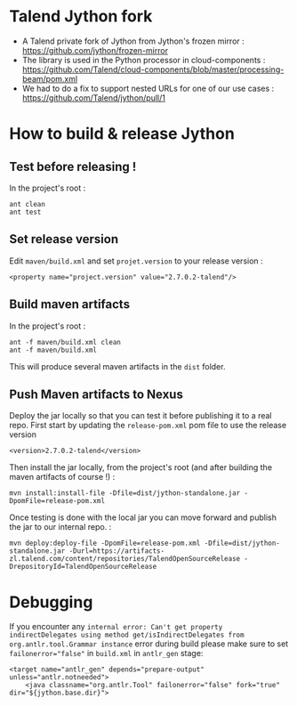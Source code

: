 # Talend Jython fork
* A Talend private fork of Jython from Jython's frozen mirror : https://github.com/jython/frozen-mirror
* The library is used in the Python processor in cloud-components : https://github.com/Talend/cloud-components/blob/master/processing-beam/pom.xml
* We had to do a fix to support nested URLs for one of our use cases : https://github.com/Talend/jython/pull/1

# How to build & release Jython
## Test before releasing !
In the project's root :
```
ant clean
ant test
```
## Set release version
Edit `maven/build.xml` and set `projet.version` to your release version :
```
<property name="project.version" value="2.7.0.2-talend"/>
```
## Build maven artifacts
In the project's root :
```
ant -f maven/build.xml clean
ant -f maven/build.xml
```
This will produce several maven artifacts in the `dist` folder.
## Push Maven artifacts to Nexus
Deploy the jar locally so that you can test it before publishing it to a real repo.
First start by updating the `release-pom.xml` pom file to use the release version
```
<version>2.7.0.2-talend</version>
```
Then install the jar locally, from the project's root (and after building the maven artifacts of course !) :
```
mvn install:install-file -Dfile=dist/jython-standalone.jar -DpomFile=release-pom.xml
```
Once testing is done with the local jar you can move forward and publish the jar to our internal repo. :
```
mvn deploy:deploy-file -DpomFile=release-pom.xml -Dfile=dist/jython-standalone.jar -Durl=https://artifacts-zl.talend.com/content/repositories/TalendOpenSourceRelease -DrepositoryId=TalendOpenSourceRelease
```
# Debugging
If you encounter any `internal error: Can't get property indirectDelegates using method get/isIndirectDelegates from org.antlr.tool.Grammar instance` error during build please make sure to set `failonerror="false"` in `build.xml` in `antlr_gen` stage:
```
<target name="antlr_gen" depends="prepare-output" unless="antlr.notneeded">
    <java classname="org.antlr.Tool" failonerror="false" fork="true" dir="${jython.base.dir}">
```
